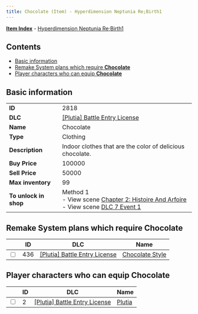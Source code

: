 ```yaml
---
title: Chocolate (Item) - Hyperdimension Neptunia Re;Birth1
---
```


[**Item Index**](/neptunia/rb1/item/index.html) - [Hyperdimension Neptunia Re;Birth1](/neptunia/rb1)

## Contents

- [Basic information](#basic-information)
- [Remake System plans which require **Chocolate**](#remake-system-plans-which-require-chocolate)
- [Player characters who can equip **Chocolate**](#player-characters-who-can-equip-chocolate)
## Basic information

|   |   |
| -- | -- |
| **ID** | 2818 |
| **DLC** | [[Plutia] Battle Entry License](/neptunia/rb1/dlc/7-plutia.html) |
| **Name** | Chocolate |
| **Type** | Clothing |
| **Description** | Indoor clothes that are the color of delicious chocolate. |
| **Buy Price** | 100000 |
| **Sell Price** | 50000 |
| **Max inventory** | 99 |
| **To unlock in shop** | Method 1<br />- View scene [Chapter 2: Histoire And Arfoire](/neptunia/rb1/scene/1-201-chapter-2-histoire-and-arfoire.html)<br />- View scene [DLC 7 Event 1](/neptunia/rb1/scene/7-5010-dlc-7-event-1.html) |


## Remake System plans which require **Chocolate**

|    | ID | DLC | Name |
| -- | -- | --- | ---- |
| <input type="checkbox" id="rb1-quest-7-436" class="trackbox" /> | 436 | [[Plutia] Battle Entry License](/neptunia/rb1/dlc/7-plutia.html) | [Chocolate Style](/neptunia/rb1/quest/7-436-chocolate-style.html) |


## Player characters who can equip **Chocolate**

|    | ID | DLC | Name |
| -- | -- | --- | ---- |
| <input type="checkbox" id="rb1-player-7-2" class="trackbox" /> | 2 | [[Plutia] Battle Entry License](/neptunia/rb1/dlc/7-plutia.html) | [Plutia](/neptunia/rb1/player/7-2-plutia.html) |
